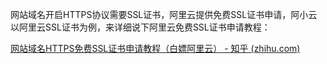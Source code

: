 网站域名开启HTTPS协议需要SSL证书，阿里云提供免费SSL证书申请，阿小云以阿里云SSL证书为例，来详细说下阿里云免费SSL证书申请教程：

[网站域名HTTPS免费SSL证书申请教程（白嫖阿里云） - 知乎 (zhihu.com)](https://zhuanlan.zhihu.com/p/567306596)